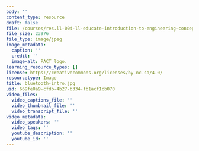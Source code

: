 ```yaml
---
body: ''
content_type: resource
draft: false
file: /courses/res.ll-004-ll-educate-introduction-to-engineering-concepts-spring-2022/bluetooth-intro.jpg
file_size: 23976
file_type: image/jpeg
image_metadata:
  caption: ''
  credit: ''
  image-alt: PACT logo.
learning_resource_types: []
license: https://creativecommons.org/licenses/by-nc-sa/4.0/
resourcetype: Image
title: bluetooth-intro.jpg
uid: 669fe0a9-cfdb-4b27-b334-fb1acf1cb070
video_files:
  video_captions_file: ''
  video_thumbnail_file: ''
  video_transcript_file: ''
video_metadata:
  video_speakers: ''
  video_tags: ''
  youtube_description: ''
  youtube_id: ''
---
```

